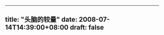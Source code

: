 
---
title: "头脑的较量"
date: 2008-07-14T14:39:00+08:00
draft: false
---

<p>&nbsp;</p> 
<p><img style="DISPLAY: block; MARGIN: 0px auto 10px; TEXT-ALIGN: center" alt="" src="http://1804.img.pp.sohu.com.cn/images/blog/2008/7/14/14/9/11bc5f7647fg213.jpg" border="0"></p> 


